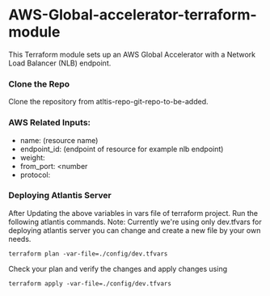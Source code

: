 # AWS-Global-accelerator-terraform-module

This Terraform module sets up an AWS Global Accelerator with a Network Load Balancer (NLB) endpoint.


### Clone the Repo
Clone the repository from atltis-repo-git-repo-to-be-added.

### AWS Related Inputs:
* name: <string>  (resource name)
* endpoint_id: <string> (endpoint of resource for example nlb endpoint)
* weight: <number> 
* from_port: <number
* protocol: <String>

### Deploying Atlantis Server
After Updating the above variables in vars file of terraform project. Run the following atlantis commands.
Note: Currently we're using only dev.tfvars for deploying atlantis server you can change and create a new file by your own needs.
```
terraform plan -var-file=./config/dev.tfvars
```

Check your plan and verify the changes and apply changes using 
```
terraform apply -var-file=./config/dev.tfvars
```